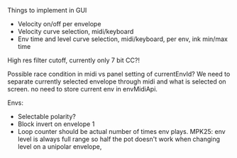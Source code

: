 Things to implement in GUI
- Velocity on/off per envelope
- Velocity curve selection, midi/keyboard
- Env time and level curve selection, midi/keyboard, per env, ink min/max time

High res filter cutoff, currently only 7 bit CC?!

Possible race condition in midi vs panel setting of currentEnvId? We need to separate
currently selected envelope through midi and what is selected on screen. no need to
store current env in envMidiApi.

Envs:
- Selectable polarity?
- Block invert on envelope 1
- Loop counter should be actual number of times env plays.
MPK25: env level is always full range so half the pot doesn't work when changing 
level on a unipolar envelope, 
